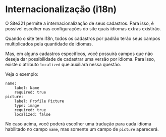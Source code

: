 # Internacionalização (i18n)

O Site321 permite a internacionalização de seus cadastros. Para isso, é possível escolher nas configurações do site quais idiomas extras existirão.

Quando o site tem i18n, todos os cadastros por padrão terão seus campos multiplicados pela quantidade de idiomas.

Mas, em alguns cadastros específicos, você possuirá campos que não deseja dar possibilidade de cadastrar uma versão por idioma. Para isso, existe o atributo `localized` que auxiliará nessa questão.

Veja o exemplo:

```
name:
    label: Name
    required: true
picture:
    label: Profile Picture
    type: image
    required: true
    localized: false
```

No caso acima, você poderá escolher uma tradução para cada idioma habilitado no campo `name`, mas somente um campo de `picture` aparecerá.
